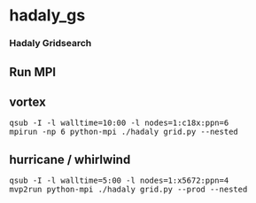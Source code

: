 # hadaly_gs

### Hadaly Gridsearch 

## Run MPI

## vortex
<pre>
qsub -I -l walltime=10:00 -l nodes=1:c18x:ppn=6
mpirun -np 6 python-mpi ./hadaly_grid.py --nested
</pre>
 
## hurricane / whirlwind
<pre>
qsub -I -l walltime=5:00 -l nodes=1:x5672:ppn=4
mvp2run python-mpi ./hadaly_grid.py --prod --nested
</pre>
